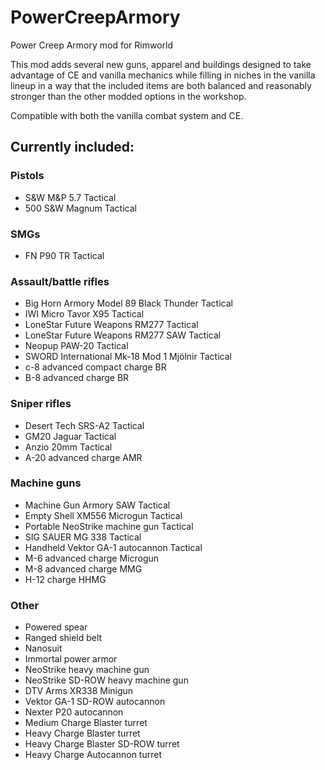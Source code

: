 # PowerCreepArmory
Power Creep Armory mod for Rimworld

This mod adds several new guns, apparel and buildings designed to take advantage of CE and vanilla mechanics while filling in niches in the vanilla lineup in a way that the included items are both balanced and reasonably stronger than the other modded options in the workshop.

Compatible with both the vanilla combat system and CE.

## Currently included:

### Pistols
- S&W M&P 5.7 Tactical
- 500 S&W Magnum Tactical
### SMGs
- FN P90 TR Tactical
### Assault/battle rifles
- Big Horn Armory Model 89 Black Thunder Tactical
- IWI Micro Tavor X95 Tactical
- LoneStar Future Weapons RM277 Tactical
- LoneStar Future Weapons RM277 SAW Tactical
- Neopup PAW-20 Tactical
- SWORD International Mk-18 Mod 1 Mjölnir Tactical
- c-8 advanced compact charge BR
- B-8 advanced charge BR
### Sniper rifles
- Desert Tech SRS-A2 Tactical
- GM20 Jaguar Tactical
- Anzio 20mm Tactical
- A-20 advanced charge AMR
### Machine guns
- Machine Gun Armory SAW Tactical
- Empty Shell XM556 Microgun Tactical
- Portable NeoStrike machine gun Tactical
- SIG SAUER MG 338 Tactical
- Handheld Vektor GA-1 autocannon Tactical
- M-6 advanced charge Microgun
- M-8 advanced charge MMG
- H-12 charge HHMG
### Other
- Powered spear
- Ranged shield belt
- Nanosuit
- Immortal power armor
- NeoStrike heavy machine gun
- NeoStrike SD-ROW heavy machine gun
- DTV Arms XR338 Minigun
- Vektor GA-1 SD-ROW autocannon
- Nexter P20 autocannon
- Medium Charge Blaster turret
- Heavy Charge Blaster turret
- Heavy Charge Blaster SD-ROW turret
- Heavy Charge Autocannon turret
